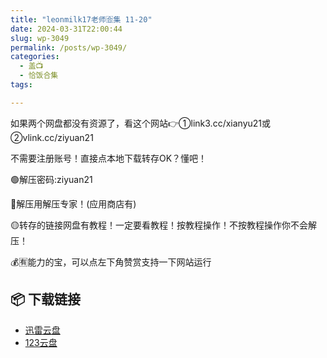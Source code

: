 ```yaml
---
title: "leonmilk17老师🈴集 11-20"
date: 2024-03-31T22:00:44
slug: wp-3049
permalink: /posts/wp-3049/
categories:
  - 盖📺
  - 恰饭合集
tags:

---
```


如果两个网盘都没有资源了，看这个网站👉①link3.cc/xianyu21或②vlink.cc/ziyuan21

不需要注册账号！直接点本地下载转存OK？懂吧！

🟢解压密码:ziyuan21

🔵解压用解压专家！(应用商店有)

🟡转存的链接网盘有教程！一定要看教程！按教程操作！不按教程操作你不会解压！

💰🈶能力的宝，可以点左下角赞赏支持一下网站运行

## 📦 下载链接
- [迅雷云盘](https://blziyuan21.com/pay-download/3049?key=9ad4e2c41c&down_id=0)
- [123云盘](https://blziyuan21.com/pay-download/3049?key=9ad4e2c41c&down_id=1)

